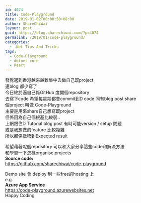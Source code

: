 ```yaml
---
id: 4074
title: Code-Playground
date: 2019-01-02T00:00:50+08:00
author: ShareChiWai
layout: post
guid: https://blog.sharechiwai.com/?p=4074
permalink: /2019/01/code-playground/
categories:
  - .Net Tips And Tricks
tags:
  - Code-Playground
  - dotnet core
  - React
---
```

發覺返到香港越來越難集中去做自己既project  
連blog 都少寫了  
今日終於逼自己係GitHub 度開個repository  
去寫下code 希望每星期都會commit到D code 同有blog post share  
個project 叫做 Code-Playground  
主要是用來share自己想寫既project  
但係因為自己個根基比較弱..  
上網跟住D Tutorial blog post 有時可能version / setup 問題  
或是我想做的feature 比較複雜  
所以都係做唔到Expected result  
  
希望藉著呢個repository 可以和大家分享這些code和解決方法  
和學習一下怎樣organise projects  
**Source code:**  
<https://github.com/sharechiwai/code-playground>  
  
Demo site 會 deploy 到一些free的hosting 上  
e.g.  
**Azure App Service**  
<https://code-playground.azurewebsites.net>  
Happy Coding